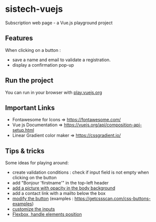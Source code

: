 # sistech-vuejs
Subscription web page - a Vue.js playground project

## Features

When clicking on a button :
- save a name and email to validate a registration.
- display a confirmation pop-up

## Run the project

You can run in your browser with [play.vuejs.org](https://play.vuejs.org/)

## Important Links

- Fontawesome for Icons => https://fontawesome.com/
- Vue js Documentation => https://vuejs.org/api/composition-api-setup.html
- Linear Gradient color maker => https://cssgradient.io/

## Tips & tricks

Some ideas for playing around:
- create validation conditions : check if input field is not empty when clicking on the button
- add "Bonjour 'firstname'" in the top-left header
- [add a picture with opacity in the body background](https://www.w3schools.com/css/css_background_image.asp)
- add a contact link with a mailto below the box
- [modify the button](https://www.w3schools.com/css/css3_buttons.asp) (examples : https://getcssscan.com/css-buttons-examples)
- [customize the inputs](https://vuejs.org/guide/components/v-model.html)
- [Flexbox, handle elements position](https://developer.mozilla.org/fr/docs/Web/CSS/CSS_flexible_box_layout/Basic_concepts_of_flexbox)
